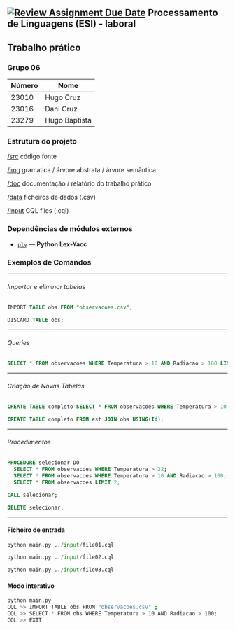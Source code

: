[![Review Assignment Due Date](https://classroom.github.com/assets/deadline-readme-button-22041afd0340ce965d47ae6ef1cefeee28c7c493a6346c4f15d667ab976d596c.svg)](https://classroom.github.com/a/uCocwY5e)
Processamento de Linguagens (ESI) - laboral
-----

## Trabalho prático 

### Grupo  06     

| Número | Nome          |
|--------|---------------|
| 23010  | Hugo Cruz     |
| 23016  | Dani Cruz     |
| 23279  | Hugo Baptista |

### Estrutura do projeto

  [/src](./src) código fonte

  [/img](./img) gramatica / árvore abstrata / árvore semântica
  
  [/doc](./src)   documentação / relatório do trabalho prático

  [/data](./data) ficheiros de dados (.csv)

  [/input](./input)  CQL files (.cql)

### Dependências de módulos externos 

- [`ply`](https://pypi.org/project/ply/) — **Python Lex-Yacc**


### Exemplos de Comandos 
---
###### Importar e eliminar tabelas

```sql
IMPORT TABLE obs FROM "observacoes.csv";

DISCARD TABLE obs;
```
---
###### Queries

```sql
SELECT * FROM observacoes WHERE Temperatura > 10 AND Radiacao > 100 LIMIT 1;
```
---
###### Criação de Novas Tabelas

```sql
CREATE TABLE completo SELECT * FROM observacoes WHERE Temperatura > 10;

CREATE TABLE completo FROM est JOIN obs USING(Id);
```
---
###### Procedimentos
```sql
PROCEDURE selecionar DO
  SELECT * FROM observacoes WHERE Temperatura > 22;
  SELECT * FROM observacoes WHERE Temperatura > 10 AND Radiacao > 100;
  SELECT * FROM observacoes LIMIT 2;

CALL selecionar;

DELETE selecionar;
```
---
#### Ficheiro de entrada

```PYTHON
python main.py ../input/file01.cql 
```

```PYTHON
python main.py ../input/file02.cql 
```

```PYTHON
python main.py ../input/file03.cql 
```

#### Modo interativo 

```bash
python main.py 
CQL >> IMPORT TABLE obs FROM "observacoes.csv" ;  
CQL >> SELECT * FROM obs WHERE Temperatura > 10 AND Radiacao > 100;
CQL >> EXIT
```







